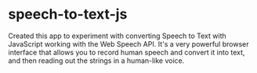 # speech-to-text-js
Created this app to experiment with converting Speech to Text with JavaScript working with the Web Speech API. It's a very powerful browser interface that allows you to record human speech and convert it into text, and then reading out the strings in a human-like voice.

